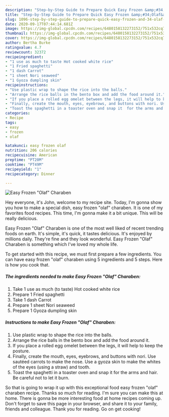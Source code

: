 ```yaml
---
description: "Step-by-Step Guide to Prepare Quick Easy Frozen &amp;#34;Olaf&amp;#34; Charaben"
title: "Step-by-Step Guide to Prepare Quick Easy Frozen &amp;#34;Olaf&amp;#34; Charaben"
slug: 1096-step-by-step-guide-to-prepare-quick-easy-frozen-and-34-olaf-and-34-charaben
date: 2020-09-17T07:44:14.681Z
image: https://img-global.cpcdn.com/recipes/6480158132273152/751x532cq70/easy-frozen-olaf-charaben-recipe-main-photo.jpg
thumbnail: https://img-global.cpcdn.com/recipes/6480158132273152/751x532cq70/easy-frozen-olaf-charaben-recipe-main-photo.jpg
cover: https://img-global.cpcdn.com/recipes/6480158132273152/751x532cq70/easy-frozen-olaf-charaben-recipe-main-photo.jpg
author: Bertha Burke
ratingvalue: 4.7
reviewcount: 32372
recipeingredient:
- "1 use as much to taste Hot cooked white rice"
- "1 Fried spaghetti"
- "1 dash Carrot"
- "1 sheet Nori seaweed"
- "1 Gyoza dumpling skin"
recipeinstructions:
- "Use plastic wrap to shape the rice into the balls."
- "Arrange the rice balls in the bento box and add the food around it."
- "If you place a rolled egg omelet between the legs, it will help to keep the posture."
- "Finally, create the mouth, eyes, eyebrows, and buttons with nori. Use sautéed carrots to make the nose. Use a gyoza skin to make the whites of the eyes (using a straw) and tooth."
- "Toast the spaghetti in a toaster oven and snap it  for the arms and hair. Be careful not to let it burn."
categories:
- Recipe
tags:
- easy
- frozen
- olaf

katakunci: easy frozen olaf 
nutrition: 206 calories
recipecuisine: American
preptime: "PT20M"
cooktime: "PT49M"
recipeyield: "1"
recipecategory: Dinner

---
```



![Easy Frozen &#34;Olaf&#34; Charaben](https://img-global.cpcdn.com/recipes/6480158132273152/751x532cq70/easy-frozen-olaf-charaben-recipe-main-photo.jpg)

Hey everyone, it's John, welcome to my recipe site. Today, I'm gonna show you how to make a special dish, easy frozen &#34;olaf&#34; charaben. It is one of my favorites food recipes. This time, I'm gonna make it a bit unique. This will be really delicious.



Easy Frozen &#34;Olaf&#34; Charaben is one of the most well liked of recent trending foods on earth. It's simple, it's quick, it tastes delicious. It's enjoyed by millions daily. They're fine and they look wonderful. Easy Frozen &#34;Olaf&#34; Charaben is something which I've loved my whole life.


To get started with this recipe, we must first prepare a few ingredients. You can have easy frozen &#34;olaf&#34; charaben using 5 ingredients and 5 steps. Here is how you cook that.

<!--inarticleads1-->

##### The ingredients needed to make Easy Frozen &#34;Olaf&#34; Charaben:

1. Take 1 use as much (to taste) Hot cooked white rice
1. Prepare 1 Fried spaghetti
1. Take 1 dash Carrot
1. Prepare 1 sheet Nori seaweed
1. Prepare 1 Gyoza dumpling skin




<!--inarticleads2-->

##### Instructions to make Easy Frozen &#34;Olaf&#34; Charaben:

1. Use plastic wrap to shape the rice into the balls.
1. Arrange the rice balls in the bento box and add the food around it.
1. If you place a rolled egg omelet between the legs, it will help to keep the posture.
1. Finally, create the mouth, eyes, eyebrows, and buttons with nori. Use sautéed carrots to make the nose. Use a gyoza skin to make the whites of the eyes (using a straw) and tooth.
1. Toast the spaghetti in a toaster oven and snap it  for the arms and hair. Be careful not to let it burn.




So that is going to wrap it up with this exceptional food easy frozen &#34;olaf&#34; charaben recipe. Thanks so much for reading. I'm sure you can make this at home. There is gonna be more interesting food at home recipes coming up. Don't forget to save this page in your browser, and share it to your family, friends and colleague. Thank you for reading. Go on get cooking!
